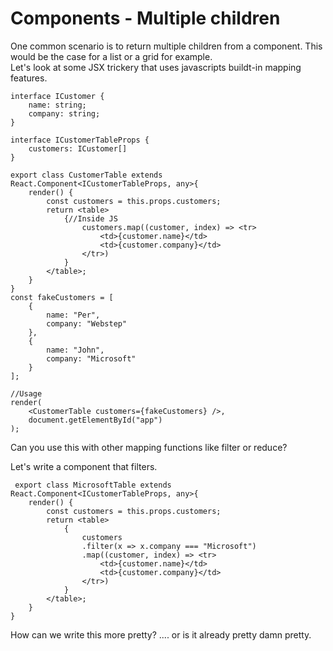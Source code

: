 # Components - Multiple children

One common scenario is to return multiple children from a component. This would be the case for a list or a grid for example.   
Let's look at some JSX trickery that uses javascripts buildt-in mapping features. 

```
interface ICustomer {
    name: string;
    company: string;
}

interface ICustomerTableProps {
    customers: ICustomer[]
}

export class CustomerTable extends React.Component<ICustomerTableProps, any>{
    render() {
        const customers = this.props.customers;
        return <table>
            {//Inside JS
                customers.map((customer, index) => <tr>
                    <td>{customer.name}</td>
                    <td>{customer.company}</td>
                </tr>)
            }
        </table>;
    }
}
const fakeCustomers = [
    {
        name: "Per",
        company: "Webstep"
    }, 
    {
        name: "John",
        company: "Microsoft"
    }
];

//Usage 
render(
    <CustomerTable customers={fakeCustomers} />,
    document.getElementById("app")
);
```

Can you use this with other mapping functions like filter or reduce?

Let's write a component that filters.

```
 export class MicrosoftTable extends React.Component<ICustomerTableProps, any>{
    render() {
        const customers = this.props.customers;
        return <table>
            {
                customers
                .filter(x => x.company === "Microsoft")
                .map((customer, index) => <tr>
                    <td>{customer.name}</td>
                    <td>{customer.company}</td>
                </tr>)
            }
        </table>;
    }
}
```

How can we write this more pretty?  .... or is it already pretty damn pretty.





